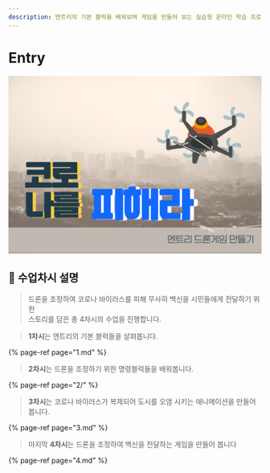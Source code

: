 ```yaml
---
description: 엔트리의 기본 블럭을 배워보며 게임을 만들어 보는 실습형 온라인 학습 프로그램
---
```


# Entry

![](../.gitbook/assets/2-1-.png)

## 🚩  수업차시 설명

> 드론을 조정하여  코로나 바이러스를 피해 무사히 백신을 시민들에게 전달하기 위한   
> 스토리를 담은 총 4차시의 수업을 진행합니다.



> **1차시**는 엔트리의 기본 블럭들을 살펴봅니다.

{% page-ref page="1.md" %}

> **2차시**는 드론을 조정하기 위한 명령블럭들을 배워봅니다.

{% page-ref page="2/" %}

> **3차시**는 코로나 바이러스가 복제되어 도시를 오염 시키는 애니메이션을 만들어 봅니다.

{% page-ref page="3.md" %}

> 마지막 **4차시**는 드론을 조정하여 백신을 전달하는 게임을 만들어 봅니다

{% page-ref page="4.md" %}



